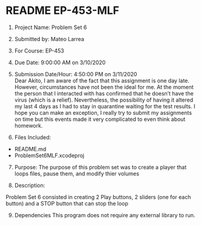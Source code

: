 # README EP-453-MLF
1. Project Name:
Problem Set 6

2. Submitted by:
Mateo Larrea

3. For Course:
EP-453

4. Due Date:
9:00:00 AM on 3/10/2020

5. Submission Date/Hour:
4:50:00 PM on 3/11/2020
<br> Dear Akito, I am aware of the fact that this assignment is one day late. However, circumstances have not been the ideal for me. At the moment the person that I interacted with has confirmed that he doesn’t have the virus (which is a relief). Nevertheless, the possibility of having it altered my last 4 days as I had to stay in quarantine waiting for the test results. I hope you can make an exception, I really try to submit my assignments on time but this events made it very complicated to even think about homework. 


6. Files Included:
* README.md
* ProblemSet6MLF.xcodeproj

7. Purpose:
The purpose of this problem set was to create a player that loops files, pause them, and modify thier volumes

8. Description:

Problem Set 6 consisted in creating 2 Play buttons, 2 sliders (one for each button) and a STOP button that can stop the loop


9. Dependencies
This program does not require any external library to run.



